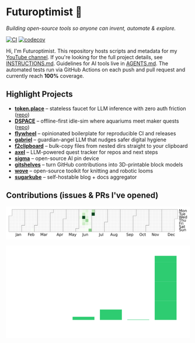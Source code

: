 # Futuroptimist 👋

*Building open-source tools so anyone can invent, automate & explore.*

[![CI](https://github.com/futuroptimist/futuroptimist/actions/workflows/02-tests.yml/badge.svg)](https://github.com/futuroptimist/futuroptimist/actions/workflows/02-tests.yml)
[![codecov](https://codecov.io/gh/futuroptimist/futuroptimist/branch/main/graph/badge.svg)](https://codecov.io/gh/futuroptimist/futuroptimist)

Hi, I'm Futuroptimist. This repository hosts scripts and metadata for my [YouTube channel](https://www.youtube.com/channel/UCA-J-opDpgiRoHYmOAxGQSQ). If you're looking for the full project details, see [INSTRUCTIONS.md](INSTRUCTIONS.md). Guidelines for AI tools live in [AGENTS.md](AGENTS.md). The automated tests run via GitHub Actions on each push and pull request and currently reach **100%** coverage.

## Highlight Projects
- **[token.place](https://token.place)** – stateless faucet for LLM inference with zero auth friction ([repo](https://github.com/futuroptimist/token.place))
- **[DSPACE](https://democratized.space)** – offline-first idle-sim where aquariums meet maker quests ([repo](https://github.com/democratizedspace/dspace))
- **[flywheel](https://github.com/futuroptimist/flywheel)** – opinionated boilerplate for reproducible CI and releases
- **[gabriel](https://github.com/futuroptimist/gabriel)** – guardian-angel LLM that nudges safer digital hygiene
- **[f2clipboard](https://github.com/futuroptimist/f2clipboard)** – bulk-copy files from nested dirs straight to your clipboard
- **[axel](https://github.com/futuroptimist/axel)** – LLM-powered quest tracker for repos and next steps
- **[sigma](https://github.com/futuroptimist/sigma)** – open-source AI pin device
- **[gitshelves](https://github.com/futuroptimist/gitshelves)** – turn GitHub contributions into 3D-printable block models
- **[wove](https://github.com/futuroptimist/wove)** – open-source toolkit for knitting and robotic looms
- **[sugarkube](https://github.com/futuroptimist/sugarkube)** – self-hostable blog + docs aggregator

## Contributions (issues & PRs I've opened)

<p align="center">
  <!-- generated nightly via GitHub Actions -->
  <img src="assets/pr_heatmap.svg" alt="Pull-request activity across Futuroptimist repos" />
</p>
<p align="center">
  <!-- yearly counts updated nightly -->
  <img src="assets/annual_contribs.svg" alt="Yearly contribution totals" />
</p>
